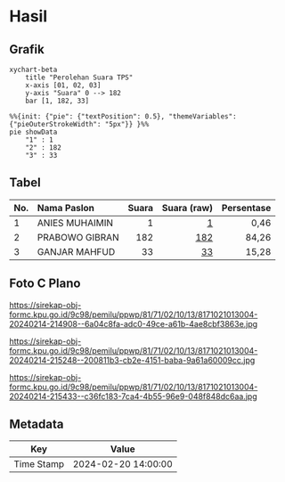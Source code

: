 # Hasil

## Grafik

```mermaid
xychart-beta
    title "Perolehan Suara TPS"
    x-axis [01, 02, 03]
    y-axis "Suara" 0 --> 182
    bar [1, 182, 33]
```

```mermaid
%%{init: {"pie": {"textPosition": 0.5}, "themeVariables": {"pieOuterStrokeWidth": "5px"}} }%%
pie showData
    "1" : 1
    "2" : 182
    "3" : 33
```

## Tabel

| No. | Nama Paslon    | Suara | Suara (raw) | Persentase |
|:--- |:-------------- | -----:| -----------:| ----------:|
| 1   | ANIES MUHAIMIN | 1     | [1][p-1]    | 0,46       |
| 2   | PRABOWO GIBRAN | 182   | [182][p-2]  | 84,26      |
| 3   | GANJAR MAHFUD  | 33    | [33][p-3]   | 15,28      |


[p-1]: https://github.com/gigit-pemilu/pemilu-2024-81-maluku/blob/main/pilpres/hitung-suara/sub/81-maluku/sub/71-kota-ambon/sub/02-sirimau/sub/1013-karang-panjang/sub/004-tps/sub/paslon-1.txt
[p-2]: https://github.com/gigit-pemilu/pemilu-2024-81-maluku/blob/main/pilpres/hitung-suara/sub/81-maluku/sub/71-kota-ambon/sub/02-sirimau/sub/1013-karang-panjang/sub/004-tps/sub/paslon-2.txt
[p-3]: https://github.com/gigit-pemilu/pemilu-2024-81-maluku/blob/main/pilpres/hitung-suara/sub/81-maluku/sub/71-kota-ambon/sub/02-sirimau/sub/1013-karang-panjang/sub/004-tps/sub/paslon-3.txt

## Foto C Plano

https://sirekap-obj-formc.kpu.go.id/9c98/pemilu/ppwp/81/71/02/10/13/8171021013004-20240214-214908--6a04c8fa-adc0-49ce-a61b-4ae8cbf3863e.jpg

https://sirekap-obj-formc.kpu.go.id/9c98/pemilu/ppwp/81/71/02/10/13/8171021013004-20240214-215248--200811b3-cb2e-4151-baba-9a61a60009cc.jpg

https://sirekap-obj-formc.kpu.go.id/9c98/pemilu/ppwp/81/71/02/10/13/8171021013004-20240214-215433--c36fc183-7ca4-4b55-96e9-048f848dc6aa.jpg


## Metadata

| Key        | Value               |
| ---------- | ------------------- |
| Time Stamp | 2024-02-20 14:00:00 |



